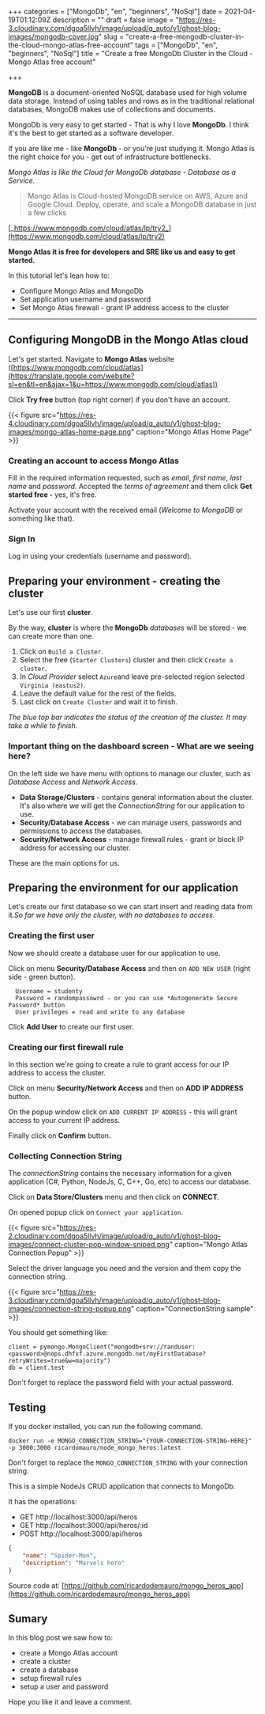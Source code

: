 +++
categories = ["MongoDb", "en", "beginners", "NoSql"]
date = 2021-04-19T01:12:09Z
description = ""
draft = false
image = "https://res-3.cloudinary.com/dgoa5llvh/image/upload/q_auto/v1/ghost-blog-images/mongodb-cover.jpg"
slug = "create-a-free-mongodb-cluster-in-the-cloud-mongo-atlas-free-account"
tags = ["MongoDb", "en", "beginners", "NoSql"]
title = "Create a free MongoDb Cluster in the Cloud - Mongo Atlas free account"

+++


****MongoDB**** is a document-oriented NoSQL database used for high volume data storage. Instead of using tables and rows as in the traditional relational databases, MongoDB makes use of collections and documents.

MongoDb is very easy to get started - That is why I love **MongoDb**. I think it's the best to get started as a software developer.

If you are like me - like **MongoDb** - or you're just studying it. Mongo Atlas is the right choice for you - get out of infrastructure bottlenecks.

_Mongo Atlas is like the Cloud for MongoDb database - Database as a Service._

> Mongo Atlas is Cloud-hosted MongoDB service on AWS, Azure and Google Cloud. Deploy, operate, and scale a MongoDB database in just a few clicks

[_https://www.mongodb.com/cloud/atlas/lp/try2_](https://www.mongodb.com/cloud/atlas/lp/try2)

**Mongo Atlas it is free for developers and SRE like us and easy to get started.**

In this tutorial let's lean how to:

* Configure Mongo Atlas and MongoDb
* Set application username and password
* Set Mongo Atlas firewall - grant IP address access to the cluster

---

## Configuring MongoDB in the Mongo Atlas cloud

Let's get started. Navigate to **Mongo Atlas** website ([https://www.mongodb.com/cloud/atlas](https://translate.google.com/website?sl=en&tl=en&ajax=1&u=https://www.mongodb.com/cloud/atlas))

Click **Try free** button (top right corner) if you don't have an account.

{{< figure src="https://res-4.cloudinary.com/dgoa5llvh/image/upload/q_auto/v1/ghost-blog-images/mongo-atlas-home-page.png" caption="Mongo Atlas Home Page" >}}

### Creating an account to access Mongo Atlas

Fill in the required information requested, such as _email_, _first name_, _last name_ and _password._ Accepted the _terms of agreement_ and them click **Get started free  -** yes, it's free.

Activate your account with the received email (_Welcome to MongoDB_ or something like that).

### Sign In

Log in using your credentials (username and password).

## Preparing your environment - creating the cluster

Let's use our first **cluster**.

By the way, **cluster** is where the **MongoDb**  _databases_ will be stored - we can create more than one.

1. Click on `Build a Cluster`.
2. Select the free (`Starter Clusters`) cluster and then click `Create a cluster`.
3. In _Cloud Provider_ select `Azure`and leave pre-selected region selected `Virginia (eastus2)`.
4. Leave the default value for the rest of the fields.
5. Last click on `Create Cluster` and wait it to finish.

_The blue top bar indicates the status of the creation of the cluster. It may take a while to finish._

### Important thing on the dashboard screen - What are we seeing here?

On the left side we have menu with options to manage our cluster, such as _Database Access_ and _Network Access_.

* **Data Storage/Clusters** - contains general information about the cluster. It's also where we will get the _ConnectionString_ for our application to use.
* **Security/Database Access** - we can manage users, passwords and permissions to access the databases.
* **Security/Network Access** - manage firewall rules - grant or block IP address for accessing our cluster.

These are the main options for us.

## Preparing the environment for our application

Let's create our first database so we can start insert and reading data from it._So far we have only the cluster, with no databases to access._

### Creating the first user

Now we should create a database user for our application to use.

Click on menu **Security/Database Access** and then on `ADD NEW USER` (right side - green button).

```
  Username = studenty
  Password = randompassowrd - or you can use *Autogenerate Secure Password* button
  User privileges = read and write to any database
```

Click **Add User** to create our first user.

### Creating our first firewall rule

In this section we're going to create a rule to grant access for our IP address to access the cluster.

Click on menu **Security/Network Access** and then on **ADD IP ADDRESS** button.

On the popup window click on `ADD CURRENT IP ADDRESS` - this will grant access to your current IP address.

Finally click on **Confirm** button.

### Collecting Connection String

The _connectionString_ contains the necessary information for a given application (C#, Python, NodeJs, C, C++, Go, etc) to access our database.

Click on **Data Store/Clusters** menu and then click on **CONNECT**.

On opened popup click on `Connect your application`.

{{< figure src="https://res-2.cloudinary.com/dgoa5llvh/image/upload/q_auto/v1/ghost-blog-images/connect-cluster-pop-window-sniped.png" caption="Mongo Atlas Connection Popup" >}}

Select the driver language you need and the version and them copy the connection string.

{{< figure src="https://res-3.cloudinary.com/dgoa5llvh/image/upload/q_auto/v1/ghost-blog-images/connection-string-popup.png" caption="ConnectionString sample" >}}

You should get something like:

```
client = pymongo.MongoClient("mongodb+srv://randuser:<password>@nops.dhfxf.azure.mongodb.net/myFirstDatabase?retryWrites=true&w=majority")
db = client.test
```

Don't forget to replace the password field with your actual password.

## Testing

If you docker installed, you can run the following command.

```shell
docker run -e MONGO_CONNECTION_STRING="{YOUR-CONNECTION-STRING-HERE}" -p 3000:3000 ricardomauro/node_mongo_heros:latest
```

Don't forget to replace the `MONGO_CONNECTION_STRING` with your connection string.

This is a simple NodeJs CRUD application that connects to MongoDb.

It has the operations:

* GET http://localhost:3000/api/heros
* GET http://localhost:3000/api/heros/:id
* POST http://localhost:3000/api/heros

```json
{
    "name": "Spider-Man",
    "description": "Marvels hero"
}
```

Source code at: [https://github.com/ricardodemauro/mongo_heros_app](https://github.com/ricardodemauro/mongo_heros_app)

## Sumary

In this blog post we saw how to:

* create a Mongo Atlas account
* create a cluster
* create a database
* setup firewall rules
* setup a user and password

Hope you like it and leave a comment.

